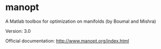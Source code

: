 # manopt
A Matlab toolbox for optimization on manifolds (by Boumal and Mishra)

Version: 3.0

Official documentation: http://www.manopt.org/index.html
